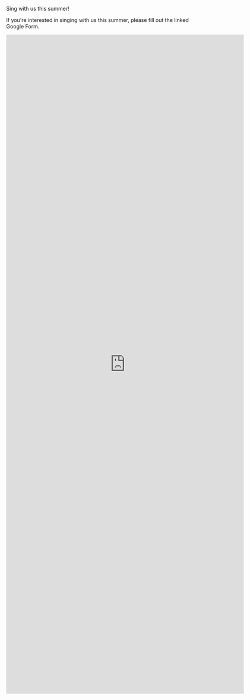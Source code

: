 Sing with us this summer! 

If you're interested in singing with us this summer, please fill out the linked Google Form. 

<iframe src="https://docs.google.com/forms/d/e/1FAIpQLSdxIsFxKlPyR44bmrwbqYnCyU4ZrU0kwRI72N8EVxPpsJpWpA/viewform?embedded=true" width="640" height="1776" frameborder="0" marginheight="0" marginwidth="0">Loading…</iframe>
